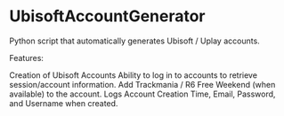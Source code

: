 # UbisoftAccountGenerator
Python script that automatically generates Ubisoft / Uplay accounts.

Features:

Creation of Ubisoft Accounts
Ability to log in to accounts to retrieve session/account information.
Add Trackmania / R6 Free Weekend (when available) to the account.
Logs Account Creation Time, Email, Password, and Username when created.
